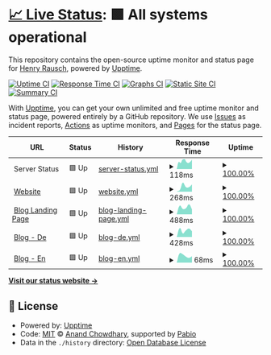 # [📈 Live Status](https://status.postrausch.tech): <!--live status--> **🟩 All systems operational**

This repository contains the open-source uptime monitor and status page for [Henry Rausch](https://postrausch.tech), powered by [Upptime](https://github.com/upptime/upptime).

[![Uptime CI](https://github.com/hra42/postrausch-uptime/workflows/Uptime%20CI/badge.svg)](https://github.com/hra42/postrausch-uptime/actions?query=workflow%3A%22Uptime+CI%22)
[![Response Time CI](https://github.com/hra42/postrausch-uptime/workflows/Response%20Time%20CI/badge.svg)](https://github.com/hra42/postrausch-uptime/actions?query=workflow%3A%22Response+Time+CI%22)
[![Graphs CI](https://github.com/hra42/postrausch-uptime/workflows/Graphs%20CI/badge.svg)](https://github.com/hra42/postrausch-uptime/actions?query=workflow%3A%22Graphs+CI%22)
[![Static Site CI](https://github.com/hra42/postrausch-uptime/workflows/Static%20Site%20CI/badge.svg)](https://github.com/hra42/postrausch-uptime/actions?query=workflow%3A%22Static+Site+CI%22)
[![Summary CI](https://github.com/hra42/postrausch-uptime/workflows/Summary%20CI/badge.svg)](https://github.com/hra42/postrausch-uptime/actions?query=workflow%3A%22Summary+CI%22)

With [Upptime](https://upptime.js.org), you can get your own unlimited and free uptime monitor and status page, powered entirely by a GitHub repository. We use [Issues](https://github.com/hra42/postrausch-uptime/issues) as incident reports, [Actions](https://github.com/hra42/postrausch-uptime/actions) as uptime monitors, and [Pages](https://status.postrausch.tech) for the status page.

<!--start: status pages-->
<!-- This summary is generated by Upptime (https://github.com/upptime/upptime) -->
<!-- Do not edit this manually, your changes will be overwritten -->
<!-- prettier-ignore -->
| URL | Status | History | Response Time | Uptime |
| --- | ------ | ------- | ------------- | ------ |
| <img alt="" src="https://icons.duckduckgo.com/ip3/null.ico" height="13"> Server Status | 🟩 Up | [server-status.yml](https://github.com/hra42/postrausch-uptime/commits/HEAD/history/server-status.yml) | <details><summary><img alt="Response time graph" src="./graphs/server-status/response-time-week.png" height="20"> 118ms</summary><br><a href="https://status.postrausch.tech/history/server-status"><img alt="Response time 118" src="https://img.shields.io/endpoint?url=https%3A%2F%2Fraw.githubusercontent.com%2Fhra42%2Fpostrausch-uptime%2FHEAD%2Fapi%2Fserver-status%2Fresponse-time.json"></a><br><a href="https://status.postrausch.tech/history/server-status"><img alt="24-hour response time 118" src="https://img.shields.io/endpoint?url=https%3A%2F%2Fraw.githubusercontent.com%2Fhra42%2Fpostrausch-uptime%2FHEAD%2Fapi%2Fserver-status%2Fresponse-time-day.json"></a><br><a href="https://status.postrausch.tech/history/server-status"><img alt="7-day response time 118" src="https://img.shields.io/endpoint?url=https%3A%2F%2Fraw.githubusercontent.com%2Fhra42%2Fpostrausch-uptime%2FHEAD%2Fapi%2Fserver-status%2Fresponse-time-week.json"></a><br><a href="https://status.postrausch.tech/history/server-status"><img alt="30-day response time 118" src="https://img.shields.io/endpoint?url=https%3A%2F%2Fraw.githubusercontent.com%2Fhra42%2Fpostrausch-uptime%2FHEAD%2Fapi%2Fserver-status%2Fresponse-time-month.json"></a><br><a href="https://status.postrausch.tech/history/server-status"><img alt="1-year response time 118" src="https://img.shields.io/endpoint?url=https%3A%2F%2Fraw.githubusercontent.com%2Fhra42%2Fpostrausch-uptime%2FHEAD%2Fapi%2Fserver-status%2Fresponse-time-year.json"></a></details> | <details><summary><a href="https://status.postrausch.tech/history/server-status">100.00%</a></summary><a href="https://status.postrausch.tech/history/server-status"><img alt="All-time uptime 100.00%" src="https://img.shields.io/endpoint?url=https%3A%2F%2Fraw.githubusercontent.com%2Fhra42%2Fpostrausch-uptime%2FHEAD%2Fapi%2Fserver-status%2Fuptime.json"></a><br><a href="https://status.postrausch.tech/history/server-status"><img alt="24-hour uptime 100.00%" src="https://img.shields.io/endpoint?url=https%3A%2F%2Fraw.githubusercontent.com%2Fhra42%2Fpostrausch-uptime%2FHEAD%2Fapi%2Fserver-status%2Fuptime-day.json"></a><br><a href="https://status.postrausch.tech/history/server-status"><img alt="7-day uptime 100.00%" src="https://img.shields.io/endpoint?url=https%3A%2F%2Fraw.githubusercontent.com%2Fhra42%2Fpostrausch-uptime%2FHEAD%2Fapi%2Fserver-status%2Fuptime-week.json"></a><br><a href="https://status.postrausch.tech/history/server-status"><img alt="30-day uptime 100.00%" src="https://img.shields.io/endpoint?url=https%3A%2F%2Fraw.githubusercontent.com%2Fhra42%2Fpostrausch-uptime%2FHEAD%2Fapi%2Fserver-status%2Fuptime-month.json"></a><br><a href="https://status.postrausch.tech/history/server-status"><img alt="1-year uptime 100.00%" src="https://img.shields.io/endpoint?url=https%3A%2F%2Fraw.githubusercontent.com%2Fhra42%2Fpostrausch-uptime%2FHEAD%2Fapi%2Fserver-status%2Fuptime-year.json"></a></details>
| <img alt="" src="https://icons.duckduckgo.com/ip3/postrausch.tech.ico" height="13"> [Website](https://postrausch.tech) | 🟩 Up | [website.yml](https://github.com/hra42/postrausch-uptime/commits/HEAD/history/website.yml) | <details><summary><img alt="Response time graph" src="./graphs/website/response-time-week.png" height="20"> 268ms</summary><br><a href="https://status.postrausch.tech/history/website"><img alt="Response time 268" src="https://img.shields.io/endpoint?url=https%3A%2F%2Fraw.githubusercontent.com%2Fhra42%2Fpostrausch-uptime%2FHEAD%2Fapi%2Fwebsite%2Fresponse-time.json"></a><br><a href="https://status.postrausch.tech/history/website"><img alt="24-hour response time 268" src="https://img.shields.io/endpoint?url=https%3A%2F%2Fraw.githubusercontent.com%2Fhra42%2Fpostrausch-uptime%2FHEAD%2Fapi%2Fwebsite%2Fresponse-time-day.json"></a><br><a href="https://status.postrausch.tech/history/website"><img alt="7-day response time 268" src="https://img.shields.io/endpoint?url=https%3A%2F%2Fraw.githubusercontent.com%2Fhra42%2Fpostrausch-uptime%2FHEAD%2Fapi%2Fwebsite%2Fresponse-time-week.json"></a><br><a href="https://status.postrausch.tech/history/website"><img alt="30-day response time 268" src="https://img.shields.io/endpoint?url=https%3A%2F%2Fraw.githubusercontent.com%2Fhra42%2Fpostrausch-uptime%2FHEAD%2Fapi%2Fwebsite%2Fresponse-time-month.json"></a><br><a href="https://status.postrausch.tech/history/website"><img alt="1-year response time 268" src="https://img.shields.io/endpoint?url=https%3A%2F%2Fraw.githubusercontent.com%2Fhra42%2Fpostrausch-uptime%2FHEAD%2Fapi%2Fwebsite%2Fresponse-time-year.json"></a></details> | <details><summary><a href="https://status.postrausch.tech/history/website">100.00%</a></summary><a href="https://status.postrausch.tech/history/website"><img alt="All-time uptime 100.00%" src="https://img.shields.io/endpoint?url=https%3A%2F%2Fraw.githubusercontent.com%2Fhra42%2Fpostrausch-uptime%2FHEAD%2Fapi%2Fwebsite%2Fuptime.json"></a><br><a href="https://status.postrausch.tech/history/website"><img alt="24-hour uptime 100.00%" src="https://img.shields.io/endpoint?url=https%3A%2F%2Fraw.githubusercontent.com%2Fhra42%2Fpostrausch-uptime%2FHEAD%2Fapi%2Fwebsite%2Fuptime-day.json"></a><br><a href="https://status.postrausch.tech/history/website"><img alt="7-day uptime 100.00%" src="https://img.shields.io/endpoint?url=https%3A%2F%2Fraw.githubusercontent.com%2Fhra42%2Fpostrausch-uptime%2FHEAD%2Fapi%2Fwebsite%2Fuptime-week.json"></a><br><a href="https://status.postrausch.tech/history/website"><img alt="30-day uptime 100.00%" src="https://img.shields.io/endpoint?url=https%3A%2F%2Fraw.githubusercontent.com%2Fhra42%2Fpostrausch-uptime%2FHEAD%2Fapi%2Fwebsite%2Fuptime-month.json"></a><br><a href="https://status.postrausch.tech/history/website"><img alt="1-year uptime 100.00%" src="https://img.shields.io/endpoint?url=https%3A%2F%2Fraw.githubusercontent.com%2Fhra42%2Fpostrausch-uptime%2FHEAD%2Fapi%2Fwebsite%2Fuptime-year.json"></a></details>
| <img alt="" src="https://icons.duckduckgo.com/ip3/blog.postrausch.tech.ico" height="13"> [Blog Landing Page](https://blog.postrausch.tech) | 🟩 Up | [blog-landing-page.yml](https://github.com/hra42/postrausch-uptime/commits/HEAD/history/blog-landing-page.yml) | <details><summary><img alt="Response time graph" src="./graphs/blog-landing-page/response-time-week.png" height="20"> 488ms</summary><br><a href="https://status.postrausch.tech/history/blog-landing-page"><img alt="Response time 488" src="https://img.shields.io/endpoint?url=https%3A%2F%2Fraw.githubusercontent.com%2Fhra42%2Fpostrausch-uptime%2FHEAD%2Fapi%2Fblog-landing-page%2Fresponse-time.json"></a><br><a href="https://status.postrausch.tech/history/blog-landing-page"><img alt="24-hour response time 488" src="https://img.shields.io/endpoint?url=https%3A%2F%2Fraw.githubusercontent.com%2Fhra42%2Fpostrausch-uptime%2FHEAD%2Fapi%2Fblog-landing-page%2Fresponse-time-day.json"></a><br><a href="https://status.postrausch.tech/history/blog-landing-page"><img alt="7-day response time 488" src="https://img.shields.io/endpoint?url=https%3A%2F%2Fraw.githubusercontent.com%2Fhra42%2Fpostrausch-uptime%2FHEAD%2Fapi%2Fblog-landing-page%2Fresponse-time-week.json"></a><br><a href="https://status.postrausch.tech/history/blog-landing-page"><img alt="30-day response time 488" src="https://img.shields.io/endpoint?url=https%3A%2F%2Fraw.githubusercontent.com%2Fhra42%2Fpostrausch-uptime%2FHEAD%2Fapi%2Fblog-landing-page%2Fresponse-time-month.json"></a><br><a href="https://status.postrausch.tech/history/blog-landing-page"><img alt="1-year response time 488" src="https://img.shields.io/endpoint?url=https%3A%2F%2Fraw.githubusercontent.com%2Fhra42%2Fpostrausch-uptime%2FHEAD%2Fapi%2Fblog-landing-page%2Fresponse-time-year.json"></a></details> | <details><summary><a href="https://status.postrausch.tech/history/blog-landing-page">100.00%</a></summary><a href="https://status.postrausch.tech/history/blog-landing-page"><img alt="All-time uptime 100.00%" src="https://img.shields.io/endpoint?url=https%3A%2F%2Fraw.githubusercontent.com%2Fhra42%2Fpostrausch-uptime%2FHEAD%2Fapi%2Fblog-landing-page%2Fuptime.json"></a><br><a href="https://status.postrausch.tech/history/blog-landing-page"><img alt="24-hour uptime 100.00%" src="https://img.shields.io/endpoint?url=https%3A%2F%2Fraw.githubusercontent.com%2Fhra42%2Fpostrausch-uptime%2FHEAD%2Fapi%2Fblog-landing-page%2Fuptime-day.json"></a><br><a href="https://status.postrausch.tech/history/blog-landing-page"><img alt="7-day uptime 100.00%" src="https://img.shields.io/endpoint?url=https%3A%2F%2Fraw.githubusercontent.com%2Fhra42%2Fpostrausch-uptime%2FHEAD%2Fapi%2Fblog-landing-page%2Fuptime-week.json"></a><br><a href="https://status.postrausch.tech/history/blog-landing-page"><img alt="30-day uptime 100.00%" src="https://img.shields.io/endpoint?url=https%3A%2F%2Fraw.githubusercontent.com%2Fhra42%2Fpostrausch-uptime%2FHEAD%2Fapi%2Fblog-landing-page%2Fuptime-month.json"></a><br><a href="https://status.postrausch.tech/history/blog-landing-page"><img alt="1-year uptime 100.00%" src="https://img.shields.io/endpoint?url=https%3A%2F%2Fraw.githubusercontent.com%2Fhra42%2Fpostrausch-uptime%2FHEAD%2Fapi%2Fblog-landing-page%2Fuptime-year.json"></a></details>
| <img alt="" src="https://icons.duckduckgo.com/ip3/de.blog.postrausch.tech.ico" height="13"> [Blog - De](https://de.blog.postrausch.tech) | 🟩 Up | [blog-de.yml](https://github.com/hra42/postrausch-uptime/commits/HEAD/history/blog-de.yml) | <details><summary><img alt="Response time graph" src="./graphs/blog-de/response-time-week.png" height="20"> 428ms</summary><br><a href="https://status.postrausch.tech/history/blog-de"><img alt="Response time 428" src="https://img.shields.io/endpoint?url=https%3A%2F%2Fraw.githubusercontent.com%2Fhra42%2Fpostrausch-uptime%2FHEAD%2Fapi%2Fblog-de%2Fresponse-time.json"></a><br><a href="https://status.postrausch.tech/history/blog-de"><img alt="24-hour response time 428" src="https://img.shields.io/endpoint?url=https%3A%2F%2Fraw.githubusercontent.com%2Fhra42%2Fpostrausch-uptime%2FHEAD%2Fapi%2Fblog-de%2Fresponse-time-day.json"></a><br><a href="https://status.postrausch.tech/history/blog-de"><img alt="7-day response time 428" src="https://img.shields.io/endpoint?url=https%3A%2F%2Fraw.githubusercontent.com%2Fhra42%2Fpostrausch-uptime%2FHEAD%2Fapi%2Fblog-de%2Fresponse-time-week.json"></a><br><a href="https://status.postrausch.tech/history/blog-de"><img alt="30-day response time 428" src="https://img.shields.io/endpoint?url=https%3A%2F%2Fraw.githubusercontent.com%2Fhra42%2Fpostrausch-uptime%2FHEAD%2Fapi%2Fblog-de%2Fresponse-time-month.json"></a><br><a href="https://status.postrausch.tech/history/blog-de"><img alt="1-year response time 428" src="https://img.shields.io/endpoint?url=https%3A%2F%2Fraw.githubusercontent.com%2Fhra42%2Fpostrausch-uptime%2FHEAD%2Fapi%2Fblog-de%2Fresponse-time-year.json"></a></details> | <details><summary><a href="https://status.postrausch.tech/history/blog-de">100.00%</a></summary><a href="https://status.postrausch.tech/history/blog-de"><img alt="All-time uptime 100.00%" src="https://img.shields.io/endpoint?url=https%3A%2F%2Fraw.githubusercontent.com%2Fhra42%2Fpostrausch-uptime%2FHEAD%2Fapi%2Fblog-de%2Fuptime.json"></a><br><a href="https://status.postrausch.tech/history/blog-de"><img alt="24-hour uptime 100.00%" src="https://img.shields.io/endpoint?url=https%3A%2F%2Fraw.githubusercontent.com%2Fhra42%2Fpostrausch-uptime%2FHEAD%2Fapi%2Fblog-de%2Fuptime-day.json"></a><br><a href="https://status.postrausch.tech/history/blog-de"><img alt="7-day uptime 100.00%" src="https://img.shields.io/endpoint?url=https%3A%2F%2Fraw.githubusercontent.com%2Fhra42%2Fpostrausch-uptime%2FHEAD%2Fapi%2Fblog-de%2Fuptime-week.json"></a><br><a href="https://status.postrausch.tech/history/blog-de"><img alt="30-day uptime 100.00%" src="https://img.shields.io/endpoint?url=https%3A%2F%2Fraw.githubusercontent.com%2Fhra42%2Fpostrausch-uptime%2FHEAD%2Fapi%2Fblog-de%2Fuptime-month.json"></a><br><a href="https://status.postrausch.tech/history/blog-de"><img alt="1-year uptime 100.00%" src="https://img.shields.io/endpoint?url=https%3A%2F%2Fraw.githubusercontent.com%2Fhra42%2Fpostrausch-uptime%2FHEAD%2Fapi%2Fblog-de%2Fuptime-year.json"></a></details>
| <img alt="" src="https://icons.duckduckgo.com/ip3/en.blog.postrausch.tech.ico" height="13"> [Blog - En](https://en.blog.postrausch.tech) | 🟩 Up | [blog-en.yml](https://github.com/hra42/postrausch-uptime/commits/HEAD/history/blog-en.yml) | <details><summary><img alt="Response time graph" src="./graphs/blog-en/response-time-week.png" height="20"> 68ms</summary><br><a href="https://status.postrausch.tech/history/blog-en"><img alt="Response time 68" src="https://img.shields.io/endpoint?url=https%3A%2F%2Fraw.githubusercontent.com%2Fhra42%2Fpostrausch-uptime%2FHEAD%2Fapi%2Fblog-en%2Fresponse-time.json"></a><br><a href="https://status.postrausch.tech/history/blog-en"><img alt="24-hour response time 68" src="https://img.shields.io/endpoint?url=https%3A%2F%2Fraw.githubusercontent.com%2Fhra42%2Fpostrausch-uptime%2FHEAD%2Fapi%2Fblog-en%2Fresponse-time-day.json"></a><br><a href="https://status.postrausch.tech/history/blog-en"><img alt="7-day response time 68" src="https://img.shields.io/endpoint?url=https%3A%2F%2Fraw.githubusercontent.com%2Fhra42%2Fpostrausch-uptime%2FHEAD%2Fapi%2Fblog-en%2Fresponse-time-week.json"></a><br><a href="https://status.postrausch.tech/history/blog-en"><img alt="30-day response time 68" src="https://img.shields.io/endpoint?url=https%3A%2F%2Fraw.githubusercontent.com%2Fhra42%2Fpostrausch-uptime%2FHEAD%2Fapi%2Fblog-en%2Fresponse-time-month.json"></a><br><a href="https://status.postrausch.tech/history/blog-en"><img alt="1-year response time 68" src="https://img.shields.io/endpoint?url=https%3A%2F%2Fraw.githubusercontent.com%2Fhra42%2Fpostrausch-uptime%2FHEAD%2Fapi%2Fblog-en%2Fresponse-time-year.json"></a></details> | <details><summary><a href="https://status.postrausch.tech/history/blog-en">100.00%</a></summary><a href="https://status.postrausch.tech/history/blog-en"><img alt="All-time uptime 100.00%" src="https://img.shields.io/endpoint?url=https%3A%2F%2Fraw.githubusercontent.com%2Fhra42%2Fpostrausch-uptime%2FHEAD%2Fapi%2Fblog-en%2Fuptime.json"></a><br><a href="https://status.postrausch.tech/history/blog-en"><img alt="24-hour uptime 100.00%" src="https://img.shields.io/endpoint?url=https%3A%2F%2Fraw.githubusercontent.com%2Fhra42%2Fpostrausch-uptime%2FHEAD%2Fapi%2Fblog-en%2Fuptime-day.json"></a><br><a href="https://status.postrausch.tech/history/blog-en"><img alt="7-day uptime 100.00%" src="https://img.shields.io/endpoint?url=https%3A%2F%2Fraw.githubusercontent.com%2Fhra42%2Fpostrausch-uptime%2FHEAD%2Fapi%2Fblog-en%2Fuptime-week.json"></a><br><a href="https://status.postrausch.tech/history/blog-en"><img alt="30-day uptime 100.00%" src="https://img.shields.io/endpoint?url=https%3A%2F%2Fraw.githubusercontent.com%2Fhra42%2Fpostrausch-uptime%2FHEAD%2Fapi%2Fblog-en%2Fuptime-month.json"></a><br><a href="https://status.postrausch.tech/history/blog-en"><img alt="1-year uptime 100.00%" src="https://img.shields.io/endpoint?url=https%3A%2F%2Fraw.githubusercontent.com%2Fhra42%2Fpostrausch-uptime%2FHEAD%2Fapi%2Fblog-en%2Fuptime-year.json"></a></details>

<!--end: status pages-->

[**Visit our status website →**](https://status.postrausch.tech)

## 📄 License

- Powered by: [Upptime](https://github.com/upptime/upptime)
- Code: [MIT](./LICENSE) © [Anand Chowdhary](https://anandchowdhary.com), supported by [Pabio](https://pabio.com)
- Data in the `./history` directory: [Open Database License](https://opendatacommons.org/licenses/odbl/1-0/)
